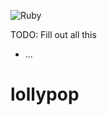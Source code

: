 ![Ruby](https://github.com/coreyjs/lollypop/workflows/Ruby/badge.svg)

TODO:  Fill out all this


* ...
# lollypop
